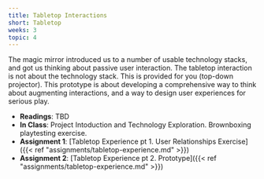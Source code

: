 ```yaml
---
title: Tabletop Interactions
short: Tabletop
weeks: 3
topic: 4
---
```


The magic mirror introduced us to a number of usable technology stacks, and got us thinking about passive user interaction.
The tabletop interaction is not about the technology stack. This is provided for you (top-down projector). This prototype is about developing a comprehensive way to think about augmenting interactions, and a way to design user experiences for serious play.

- **Readings**: TBD
- **In Class**: Project Intoduction and Technology Exploration. Brownboxing playtesting exercise.
- **Assignment 1**: [Tabletop Experience pt 1. User Relationships Exercise]({{< ref "assignments/tabletop-experience.md" >}})
- **Assignment 2**: [Tabletop Experience pt 2. Prototype]({{< ref "assignments/tabletop-experience.md" >}})